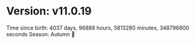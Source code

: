 # Version: v11.0.19
Time since birth: 4037 days, 96888 hours, 5813280 minutes, 348796800 seconds
Season: Autumn 🍁
